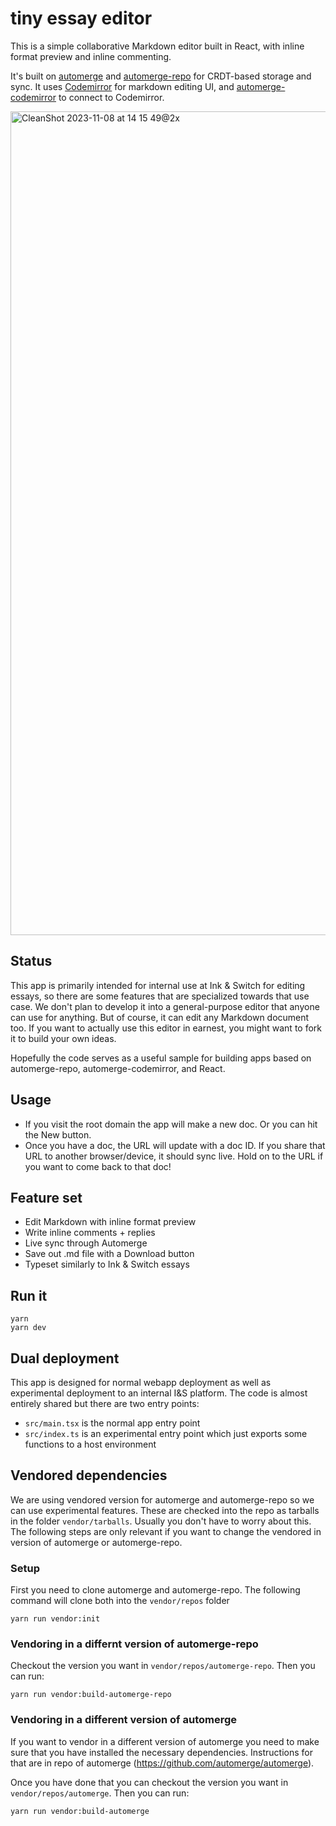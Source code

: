 # tiny essay editor

This is a simple collaborative Markdown editor built in React, with inline format preview and inline commenting.

It's built on [automerge](https://github.com/automerge/automerge) and [automerge-repo](https://github.com/automerge/automerge-repo) for CRDT-based storage and sync. It uses [Codemirror](https://codemirror.net/) for markdown editing UI, and [automerge-codemirror](https://github.com/automerge/automerge-codemirror) to connect to Codemirror.

<img width="1318" alt="CleanShot 2023-11-08 at 14 15 49@2x" src="https://github.com/inkandswitch/tiny-essay-editor/assets/934016/672e0642-0ecd-47f6-8595-be2629a4e265">

## Status

This app is primarily intended for internal use at Ink & Switch for editing essays, so there are some features that are specialized towards that use case. We don't plan to develop it into a general-purpose editor that anyone can use for anything. But of course, it can edit any Markdown document too. If you want to actually use this editor in earnest, you might want to fork it to build your own ideas.

Hopefully the code serves as a useful sample for building apps based on automerge-repo, automerge-codemirror, and React.

## Usage

- If you visit the root domain the app will make a new doc. Or you can hit the New button.
- Once you have a doc, the URL will update with a doc ID. If you share that URL to another browser/device, it should sync live. Hold on to the URL if you want to come back to that doc!

## Feature set

- Edit Markdown with inline format preview
- Write inline comments + replies
- Live sync through Automerge
- Save out .md file with a Download button
- Typeset similarly to Ink & Switch essays

## Run it

```
yarn
yarn dev
```

## Dual deployment

This app is designed for normal webapp deployment as well as experimental deployment to an internal I&S platform. The code is almost entirely shared but there are two entry points:

- `src/main.tsx` is the normal app entry point
- `src/index.ts` is an experimental entry point which just exports some functions to a host environment

## Vendored dependencies

We are using vendored version for automerge and automerge-repo so we can use experimental features. These are checked into the repo as tarballs in the folder `vendor/tarballs`. Usually you don't have to worry about this. The following steps are only relevant if you want to change the vendored in version of automerge or automerge-repo.

### Setup

First you need to clone automerge and automerge-repo. The following command will clone both into the `vendor/repos` folder

```
yarn run vendor:init
```

### Vendoring in a differnt version of automerge-repo

Checkout the version you want in `vendor/repos/automerge-repo`. Then you can run:

```
yarn run vendor:build-automerge-repo
```

### Vendoring in a different version of automerge

If you want to vendor in a different version of automerge you need to make sure that you have installed the necessary dependencies.
Instructions for that are in repo of automerge (https://github.com/automerge/automerge).

Once you have done that you can checkout the version you want in `vendor/repos/automerge`. Then you can run:

```
yarn run vendor:build-automerge
```
